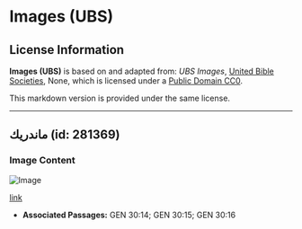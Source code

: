 # Images (UBS)

## License Information

**Images (UBS)** is based on and adapted from: _UBS Images_, [United Bible Societies](https://unitedbiblesocieties.org/), None, which is licensed under a [Public Domain CC0](https://creativecommons.org/public-domain/cc0/).

This markdown version is provided under the same license.



--------------------------------

## ماندريك (id: 281369)

### Image Content

![Image](https://cdn.aquifer.bible/aquifer-content/resources/Media/WEB-0616_mandrake.jpg)

[link](https://cdn.aquifer.bible/aquifer-content/resources/Media/WEB-0616_mandrake.jpg)

* **Associated Passages:** GEN 30:14; GEN 30:15; GEN 30:16

